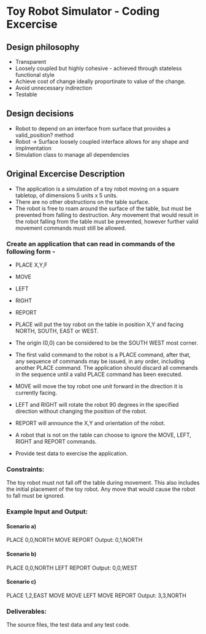 # Toy Robot Simulator - Coding Excercise

## Design philosophy

* Transparent
* Loosely coupled but highly cohesive - achieved through stateless functional style
* Achieve cost of change ideally proportinate to value of the change.
* Avoid unnecessary indirection
* Testable

## Design decisions

* Robot to depend on an interface from surface that provides a valid_position? method
* Robot -> Surface loosely coupled interface allows for any shape and implmentation
* Simulation class to manage all dependencies

## Original Excercise Description

* The application is a simulation of a toy robot moving on a square tabletop, of dimensions 5 units x 5 units.
* There are no other obstructions on the table surface.
* The robot is free to roam around the surface of the table, but must be prevented from falling to destruction. Any movement that would result in the robot falling from the table must be prevented, however further valid movement commands must still
be allowed.

### Create an application that can read in commands of the following form -
* PLACE X,Y,F
* MOVE
* LEFT
* RIGHT
* REPORT

* PLACE will put the toy robot on the table in position X,Y and facing NORTH, SOUTH, EAST or WEST.
* The origin (0,0) can be considered to be the SOUTH WEST most corner.
* The first valid command to the robot is a PLACE command, after that, any sequence of commands may be issued, in any order, including another PLACE command. The application should discard all commands in the sequence until a valid PLACE command has been executed.
* MOVE will move the toy robot one unit forward in the direction it is currently facing.
* LEFT and RIGHT will rotate the robot 90 degrees in the specified direction without changing the position of the robot.
* REPORT will announce the X,Y and orientation of the robot.
* A robot that is not on the table can choose to ignore the MOVE, LEFT, RIGHT and REPORT commands.
* Provide test data to exercise the application.


### Constraints:
The toy robot must not fall off the table during movement. This also includes the initial placement of the toy robot.
Any move that would cause the robot to fall must be ignored.

### Example Input and Output:
#### Scenario a)
PLACE 0,0,NORTH
MOVE
REPORT
Output: 0,1,NORTH

#### Scenario b)
PLACE 0,0,NORTH
LEFT
REPORT
Output: 0,0,WEST

#### Scenario c)
PLACE 1,2,EAST
MOVE
MOVE
LEFT
MOVE
REPORT
Output: 3,3,NORTH

### Deliverables:
The source files, the test data and any test code.
